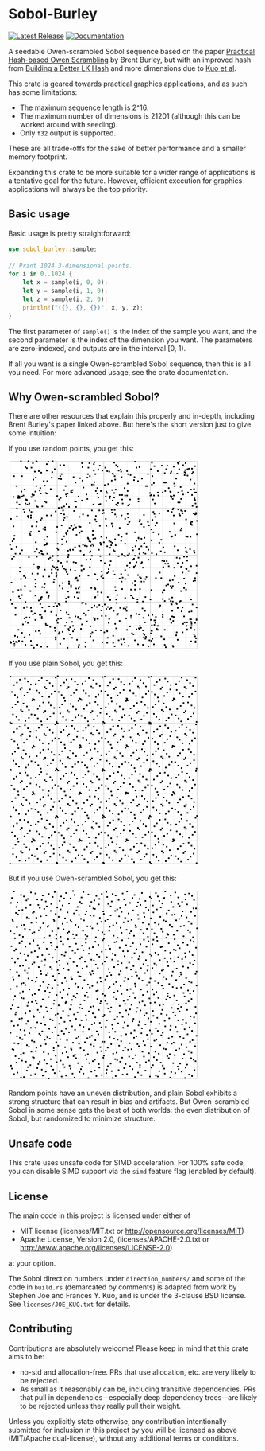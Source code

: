 # Sobol-Burley

[![Latest Release][crates-io-badge]][crates-io-url]
[![Documentation][docs-rs-img]][docs-rs-url]

A seedable Owen-scrambled Sobol sequence based on the paper [Practical Hash-based Owen Scrambling](http://www.jcgt.org/published/0009/04/01/) by Brent Burley, but with an improved hash from [Building a Better LK Hash](https://psychopath.io/post/2021_01_30_building_a_better_lk_hash) and more dimensions due to [Kuo et al](http://web.maths.unsw.edu.au/~fkuo/sobol/).

This crate is geared towards practical graphics applications, and as such has some limitations:

* The maximum sequence length is 2^16.
* The maximum number of dimensions is 21201 (although this can be worked around with seeding).
* Only `f32` output is supported.

These are all trade-offs for the sake of better performance and a smaller memory footprint.

Expanding this crate to be more suitable for a wider range of applications is a tentative goal for the future.  However, efficient execution for graphics applications will always be the top priority.


## Basic usage

Basic usage is pretty straightforward:

```rust
use sobol_burley::sample;

// Print 1024 3-dimensional points.
for i in 0..1024 {
    let x = sample(i, 0, 0);
    let y = sample(i, 1, 0);
    let z = sample(i, 2, 0);
    println!("({}, {}, {})", x, y, z);
}
```

The first parameter of `sample()` is the index of the sample you want, and the second parameter is the index of the dimension you want.  The parameters are zero-indexed, and outputs are in the interval [0, 1).

If all you want is a single Owen-scrambled Sobol sequence, then this is all you need.  For more advanced usage, see the crate documentation.


## Why Owen-scrambled Sobol?

There are other resources that explain this properly and in-depth, including Brent Burley's paper linked above.  But here's the short version just to give some intuition:

If you use random points, you get this:

![1024 random points](https://raw.githubusercontent.com/cessen/sobol_burley/master/images/random.png)

If you use plain Sobol, you get this:

![1024 random points](https://raw.githubusercontent.com/cessen/sobol_burley/master/images/sobol.png)

But if you use Owen-scrambled Sobol, you get this:

![1024 random points](https://raw.githubusercontent.com/cessen/sobol_burley/master/images/sobol_owen.png)

Random points have an uneven distribution, and plain Sobol exhibits a strong structure that can result in bias and artifacts.  But Owen-scrambled Sobol in some sense gets the best of both worlds: the even distribution of Sobol, but randomized to minimize structure.


## Unsafe code

This crate uses unsafe code for SIMD acceleration.  For 100% safe code, you can disable SIMD support via the `simd` feature flag (enabled by default).


## License

The main code in this project is licensed under either of

* MIT license (licenses/MIT.txt or http://opensource.org/licenses/MIT)
* Apache License, Version 2.0, (licenses/APACHE-2.0.txt or http://www.apache.org/licenses/LICENSE-2.0)

at your option.

The Sobol direction numbers under `direction_numbers/` and some of the code in `build.rs` (demarcated by comments) is adapted from work by Stephen Joe and Frances Y. Kuo, and is under the 3-clause BSD license.  See `licenses/JOE_KUO.txt` for details.


## Contributing

Contributions are absolutely welcome!  Please keep in mind that this crate aims to be:

* no-std and allocation-free.  PRs that use allocation, etc. are very likely to be rejected.
* As small as it reasonably can be, including transitive dependencies.  PRs that pull in dependencies--especially deep dependency trees--are likely to be rejected unless they really pull their weight.

Unless you explicitly state otherwise, any contribution intentionally submitted for inclusion in this project by you will be licensed as above (MIT/Apache dual-license), without any additional terms or conditions.


[crates-io-badge]: https://img.shields.io/crates/v/sobol_burley.svg
[crates-io-url]: https://crates.io/crates/sobol_burley
[docs-rs-img]: https://docs.rs/sobol_burley/badge.svg
[docs-rs-url]: https://docs.rs/sobol_burley
